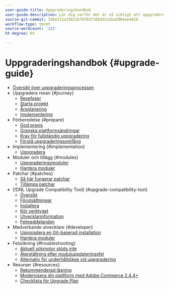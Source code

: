 ```yaml
---
user-guide-title: Uppgraderingshandbok
user-guide-description: Lär dig varför det är så viktigt att uppgradera din Adobe Commerce- eller Magento Open Source-app och hur du kan planera och genomföra en uppgradering.
source-git-commit: 3d9a721e33621b78f03f16b932a1ba2904ae4010
workflow-type: tm+mt
source-wordcount: '122'
ht-degree: 0%

---
```



# Uppgraderingshandbok {#upgrade-guide}

- [Översikt över uppgraderingsprocessen](overview.md)
- Uppgradera resan {#journey}
   - [Resefaser](journey/phases.md)
   - [Starta projekt](journey/project-launch.md)
   - [Årsplanering](journey/annual-planning.md)
   - [Implementering](journey/implementation.md)
- Förberedelse {#prepare}
   - [God praxis](prepare/best-practices.md)
   - [Granska plattformsändringar](prepare/platform-changes.md)
   - [Krav för fullständig uppgradering](prepare/prerequisites.md)
   - [Förstå uppgraderingsomfång](prepare/scope.md)
- Implementering {#implementation}
   - [Uppgradera](implementation/perform-upgrade.md)
- Moduler och tillägg {#modules}
   - [Uppgraderingsmoduler](modules/upgrade.md)
   - [Hantera moduler](modules/manage.md)
- Patchar {#patches}
   - [Så här fungerar patchar](patches/overview.md)
   - [Tillämpa patchar](patches/apply.md)
- [!DNL Upgrade Compatibility Tool] {#upgrade-compatibility-tool}
   - [Översikt](upgrade-compatibility-tool/overview.md)
   - [Förutsättningar](upgrade-compatibility-tool/prerequisites.md)
   - [Installera](upgrade-compatibility-tool/install.md)
   - [Kör verktyget](upgrade-compatibility-tool/run.md)
   - [Utvecklarinformation](upgrade-compatibility-tool/developer.md)
   - [Felmeddelanden](upgrade-compatibility-tool/error-messages.md)
- Medverkande utvecklare {#developer}
   - [Uppgradera en Git-baserad installation](developer/git-installs.md)
   - [Hantera moduler](developer/manage-modules.md)
- Felsökning {#troubleshooting}
   - [Aktuell sökmotor stöds inte](troubleshooting/search-engine-not-supported.md)
   - [Återställning efter moduluppdateringsfel](troubleshooting/roll-back-after-update-failure.md)
   - [Alternativ för underhållsläge vid uppgradering](troubleshooting/maintenance-mode-options.md)
- Resurser {#resources}
   - [Rekommenderad läsning](resources/recommended-reading.md)
   - [Modernisera din plattform med Adobe Commerce 2.4.4+](resources/recommended-upgrade-paths-2022.md)
   - [Checklista för Upgrade Plan](https://support.magento.com/hc/en-us/articles/360057968951)
